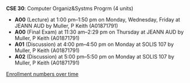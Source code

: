 **CSE 30**: Computer Organiz&Systms Progrm (4 units)

- **A00** (Lecture) at 1:00 pm–1:50 pm on Monday, Wednesday, Friday at JEANN AUD by Muller, P Keith (A01871791)
- **A00** (Final Exam) at 11:30 am–2:29 pm on Thursday at JEANN AUD by Muller, P Keith (A01871791)
- **A01** (Discussion) at 4:00 pm–4:50 pm on Monday at SOLIS 107 by Muller, P Keith (A01871791)
- **A02** (Discussion) at 5:00 pm–5:50 pm on Monday at SOLIS 107 by Muller, P Keith (A01871791)

[Enrollment numbers over time](./CSE30.tsv)
